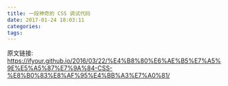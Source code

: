 ```yaml
---
title: 一段神奇的 CSS 调试代码
date: 2017-01-24 18:03:11
categories:
tags:
---
```

原文链接: https://ifyour.github.io/2016/03/22/%E4%B8%80%E6%AE%B5%E7%A5%9E%E5%A5%87%E7%9A%84-CSS-%E8%B0%83%E8%AF%95%E4%BB%A3%E7%A0%81/
